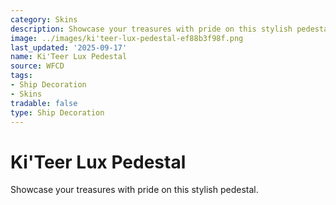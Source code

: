 ```yaml
---
category: Skins
description: Showcase your treasures with pride on this stylish pedestal.
image: ../images/ki'teer-lux-pedestal-ef88b3f98f.png
last_updated: '2025-09-17'
name: Ki'Teer Lux Pedestal
source: WFCD
tags:
- Ship Decoration
- Skins
tradable: false
type: Ship Decoration
---
```


# Ki'Teer Lux Pedestal

Showcase your treasures with pride on this stylish pedestal.

